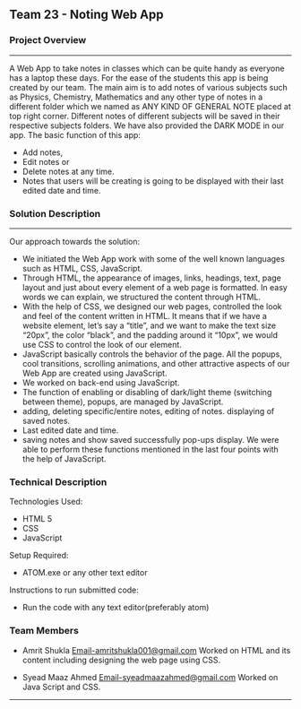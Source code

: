 ## Team 23 - Noting Web App

### Project Overview
----------------------------------

A Web App to take notes in classes which can be quite handy as everyone has a laptop these days. For the ease of the students this app is being created by our team. The main aim is to add notes of various subjects such as Physics, Chemistry, Mathematics and any other type of notes in a different folder which we named as ANY KIND OF GENERAL NOTE placed at top right corner. Different notes of different subjects will be saved in their respective subjects folders. We have also provided the DARK MODE in our app.
The basic function of this app:
* Add notes,
* Edit notes or
* Delete notes at any time.
* Notes that users will be creating is going to be displayed with their last edited date and time.

### Solution Description
----------------------------------
Our approach towards the solution:
* We initiated the Web App work with some of the well known languages such as HTML, CSS, JavaScript.
* Through HTML, the appearance of images, links, headings, text, page layout and just about every element of a web page is formatted. In easy words we can explain, we structured the content through HTML.
* With the help of CSS, we designed our web pages, controlled the look and feel of the content written in HTML. It means that if we have a website element, let’s say a “title”, and we want to make the text size “20px”, the color “black”, and the padding around it “10px”, we would use CSS to control the look of our element.
* JavaScript basically controls the behavior of the page. All the popups, cool transitions, scrolling animations, and other attractive aspects of our Web App are created using JavaScript.
* We worked on back-end using JavaScript.
* The function of enabling or disabling of dark/light theme (switching between theme), popups, are managed by JavaScript.
* adding, deleting specific/entire notes, editing of notes. displaying of saved notes.
* Last edited date and time.
* saving notes and show saved successfully pop-ups display.
We were able to perform these functions mentioned in the last four points with the help of JavaScript.



### Technical Description

Technologies Used:
* HTML 5
* CSS
* JavaScript

Setup Required:
* ATOM.exe or any other text editor

Instructions to run submitted code:
* Run the code with any text editor(preferably atom)

### Team Members
* Amrit Shukla
  Email-amritshukla001@gmail.com
  Worked on HTML and its content including designing the web page using CSS.

* Syead Maaz Ahmed
  Email-syeadmaazahmed@gmail.com
  Worked on Java Script and CSS.
----------------------------------
